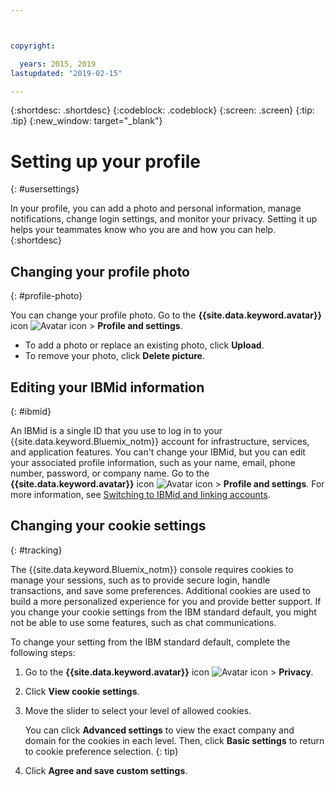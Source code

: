 ```yaml
---



copyright:

  years: 2015, 2019
lastupdated: "2019-02-15"

---
```


{:shortdesc: .shortdesc}
{:codeblock: .codeblock}
{:screen: .screen}
{:tip: .tip}
{:new_window: target="_blank"}

# Setting up your profile
{: #usersettings}

In your profile, you can add a photo and personal information, manage notifications, change login settings, and monitor your privacy. Setting it up helps your teammates know who you are and how you can help.
{:shortdesc}


## Changing your profile photo
{: #profile-photo}

You can change your profile photo. Go to the **{{site.data.keyword.avatar}}** icon ![Avatar icon](../icons/i-avatar-icon.svg) &gt; **Profile and settings**.

  * To add a photo or replace an existing photo, click **Upload**.
  * To remove your photo, click **Delete picture**.


## Editing your IBMid information
{: #ibmid}

An IBMid is a single ID that you use to log in to your {{site.data.keyword.Bluemix_notm}} account for infrastructure, services, and application features. You can't change your IBMid, but you can edit your associated profile information, such as your name, email, phone number, password, or company name. Go to the **{{site.data.keyword.avatar}}** icon ![Avatar icon](../icons/i-avatar-icon.svg) &gt; **Profile and settings**. For more information, see [Switching to IBMid and linking accounts](softlayerlink.html).


## Changing your cookie settings
{: #tracking}

The {{site.data.keyword.Bluemix_notm}} console requires cookies to manage your sessions, such as to provide secure login, handle transactions, and save some preferences. Additional cookies are used to build a more personalized experience for you and provide better support. If you change your cookie settings from the IBM standard default, you might not be able to use some features, such as chat communications.

To change your setting from the IBM standard default, complete the following steps:
1. Go to the **{{site.data.keyword.avatar}}** icon ![Avatar icon](../icons/i-avatar-icon.svg) &gt; **Privacy**.
1. Click **View cookie settings**.
1. Move the slider to select your level of allowed cookies.

   You can click **Advanced settings** to view the exact company and domain for the cookies in each level. Then, click **Basic settings** to return to cookie preference selection.
   {: tip}
1. Click **Agree and save custom settings**.
